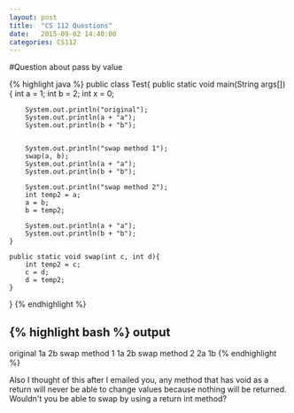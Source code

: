 ```yaml
---
layout: post
title:  "CS 112 Questions"
date:   2015-09-02 14:40:00
categories: CS112
---
```

#Question about pass by value

{% highlight java %}
public class Test{
	public static void main(String args[]){
		int a = 1;
		int b = 2;
		int x = 0;
		
		System.out.println("original");
		System.out.println(a + "a");
		System.out.println(b + "b");
		
			
		System.out.println("swap method 1");
		swap(a, b);	
		System.out.println(a + "a");
		System.out.println(b + "b");
		
		System.out.println("swap method 2");
		int temp2 = a;
		a = b;
		b = temp2;		
		
		System.out.println(a + "a");
		System.out.println(b + "b");
	}

	public static void swap(int c, int d){
		int temp2 = c;
		c = d;
		d = temp2;		
	}	
}
{% endhighlight %}

{% highlight bash %}
output
--------
original
1a
2b
swap method 1
1a
2b
swap method 2
2a
1b
{% endhighlight %}

Also I thought of this after I emailed you,
any method that has void as a return will never be able to change values because nothing will be returned. 
Wouldn't you be able to swap by using a return int method?